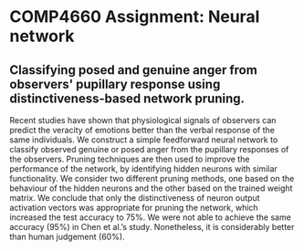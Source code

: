 # COMP4660 Assignment: Neural network
## Classifying posed and genuine anger from observers' pupillary response using distinctiveness-based network pruning.

Recent studies have shown that physiological signals of observers can predict the veracity of emotions better than the verbal response of the same individuals. We construct a simple feedforward neural network to classify observed genuine or posed anger from the pupillary responses of the observers. Pruning techniques are then used to improve the performance of the network, by identifying hidden neurons with similar functionality. We consider two different pruning methods, one based on the behaviour of the hidden neurons and the other based on the trained weight matrix. We conclude that only the distinctiveness of neuron output activation vectors was appropriate for pruning the network, which increased the test accuracy to 75%. We were not able to achieve the same accuracy (95%) in Chen et al.’s study. Nonetheless, it is considerably better than human judgement (60%).
